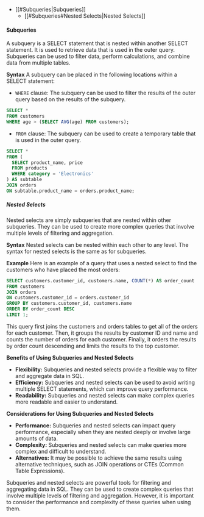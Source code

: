 - [[#Subqueries|Subqueries]]
	- [[#Subqueries#Nested Selects|Nested Selects]]


#### Subqueries
A subquery is a SELECT statement that is nested within another SELECT statement. It is used to retrieve data that is used in the outer query. Subqueries can be used to filter data, perform calculations, and combine data from multiple tables.

**Syntax**
A subquery can be placed in the following locations within a SELECT statement:

- `WHERE` clause: The subquery can be used to filter the results of the outer query based on the results of the subquery.

``` SQL
SELECT *
FROM customers
WHERE age > (SELECT AVG(age) FROM customers);
```

- `FROM` clause: The subquery can be used to create a temporary table that is used in the outer query.

``` SQL
SELECT *
FROM (
  SELECT product_name, price
  FROM products
  WHERE category = 'Electronics'
) AS subtable
JOIN orders
ON subtable.product_name = orders.product_name;
```

##### Nested Selects
Nested selects are simply subqueries that are nested within other subqueries. They can be used to create more complex queries that involve multiple levels of filtering and aggregation.

**Syntax**
Nested selects can be nested within each other to any level. The syntax for nested selects is the same as for subqueries.

**Example**
Here is an example of a query that uses a nested select to find the customers who have placed the most orders:

``` SQL
SELECT customers.customer_id, customers.name, COUNT(*) AS order_count
FROM customers
JOIN orders
ON customers.customer_id = orders.customer_id
GROUP BY customers.customer_id, customers.name
ORDER BY order_count DESC
LIMIT 1;
```

This query first joins the customers and orders tables to get all of the orders for each customer. Then, it groups the results by customer ID and name and counts the number of orders for each customer. Finally, it orders the results by order count descending and limits the results to the top customer.

**Benefits of Using Subqueries and Nested Selects**
- **Flexibility:** Subqueries and nested selects provide a flexible way to filter and aggregate data in SQL.
- **Efficiency:** Subqueries and nested selects can be used to avoid writing multiple SELECT statements, which can improve query performance.
- **Readability:** Subqueries and nested selects can make complex queries more readable and easier to understand.

**Considerations for Using Subqueries and Nested Selects**
- **Performance:** Subqueries and nested selects can impact query performance, especially when they are nested deeply or involve large amounts of data.
- **Complexity:** Subqueries and nested selects can make queries more complex and difficult to understand.
- **Alternatives:** It may be possible to achieve the same results using alternative techniques, such as JOIN operations or CTEs (Common Table Expressions).

Subqueries and nested selects are powerful tools for filtering and aggregating data in SQL. They can be used to create complex queries that involve multiple levels of filtering and aggregation. However, it is important to consider the performance and complexity of these queries when using them.